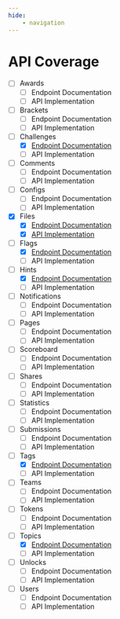 ```yaml
---
hide:
    - navigation
---
```


# API Coverage

- [ ] Awards
    - [ ] Endpoint Documentation
    - [ ] API Implementation
- [ ] Brackets
    - [ ] Endpoint Documentation
    - [ ] API Implementation
- [ ] Challenges
    - [x] [Endpoint Documentation](./endpoints/challenges.md)
    - [ ] API Implementation
- [ ] Comments
    - [ ] Endpoint Documentation
    - [ ] API Implementation
- [ ] Configs
    - [ ] Endpoint Documentation
    - [ ] API Implementation
- [x] Files
    - [x] [Endpoint Documentation](./endpoints/files.md)
    - [x] [API Implementation](./ctfdpy/api/files.md)
- [ ] Flags
    - [x] [Endpoint Documentation](./endpoints/flags.md)
    - [ ] API Implementation
- [ ] Hints
    - [x] [Endpoint Documentation](./endpoints/hints.md)
    - [ ] API Implementation
- [ ] Notifications
    - [ ] Endpoint Documentation
    - [ ] API Implementation
- [ ] Pages
    - [ ] Endpoint Documentation
    - [ ] API Implementation
- [ ] Scoreboard
    - [ ] Endpoint Documentation
    - [ ] API Implementation
- [ ] Shares
    - [ ] Endpoint Documentation
    - [ ] API Implementation
- [ ] Statistics
    - [ ] Endpoint Documentation
    - [ ] API Implementation
- [ ] Submissions
    - [ ] Endpoint Documentation
    - [ ] API Implementation
- [ ] Tags
    - [x] [Endpoint Documentation](./endpoints/tags.md)
    - [ ] API Implementation
- [ ] Teams
    - [ ] Endpoint Documentation
    - [ ] API Implementation
- [ ] Tokens
    - [ ] Endpoint Documentation
    - [ ] API Implementation
- [ ] Topics
    - [x] [Endpoint Documentation](./endpoints/topics.md)
    - [ ] API Implementation
- [ ] Unlocks
    - [ ] Endpoint Documentation
    - [ ] API Implementation
- [ ] Users
    - [ ] Endpoint Documentation
    - [ ] API Implementation